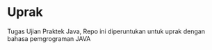 # Uprak
Tugas Ujian Praktek Java, Repo ini diperuntukan untuk uprak dengan bahasa pemgrograman JAVA
